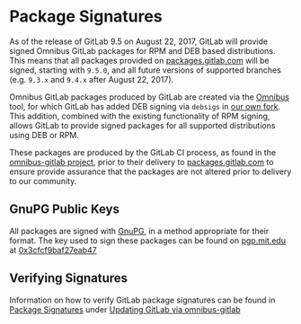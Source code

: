 # Package Signatures

As of the release of GitLab 9.5 on August 22, 2017, GitLab will provide signed Omnibus GitLab packages for RPM and DEB based distributions. This means that all packages provided on [packages.gitlab.com](https://packages.gitlab.com) will be signed, starting with `9.5.0`, and all future versions of supported branches (e.g. `9.3.x` and `9.4.x` after August 22, 2017).

Omnibus GitLab packages produced by GitLab are created via the [Omnibus](https://github.com/chef/omnibus) tool, for which GitLab has added DEB signing via `debsigs` in [our own fork](https://gitlab.com/gitlab-org/omnibus). This addition, combined with the existing functionality of RPM signing, allows GitLab to provide signed packages for all supported distributions using DEB or RPM.

These packages are produced by the GitLab CI process, as found in the  [omnibus-gitlab project](https://gitlab.com/gitlab-org/omnibus-gitlab/blob/master/.gitlab-ci.yml), prior to their delivery to [packages.gitlab.com][packages] to ensure provide assurance that the packages are not altered prior to delivery to our community.

## GnuPG Public Keys
All packages are signed with [GnuPG](https://www.gnupg.org/), in a method appropriate for their format. The key used to sign these packages can be found on [pgp.mit.edu](https://pgp.mit.edu) at [0x3cfcf9baf27eab47](https://pgp.mit.edu/pks/lookup?op=vindex&search=0x3CFCF9BAF27EAB47)

## Verifying Signatures

Information on how to verify GitLab package signatures can be found in [Package Signatures](../update/package_signatures.md) under [Updating GitLab via omnibus-gitlab](../update/README.md)


[packages]: https://packages.gitlab.com
